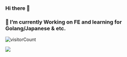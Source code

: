### Hi there 👋

### 🌱 I’m currently Working on FE and learning for Golang/Japanese & etc.

![visitorCount](https://vbr.wocr.tk/badge?page_id=kisekiremi&color=55acb7&style=for-the-badge&logo=Github)
 
<!-- 
**kisekiremi/kisekiremi** is a ✨ _special_ ✨ repository because its `README.md` (this file) appears on your GitHub profile.
 [![HitCount](https://hits.dwyl.com/kisekiremi/kisekiremi.svg?style=flat-square&show=unique)](http://hits.dwyl.com/kisekiremi/kisekiremi)

Here are some ideas to get you started:

- 🔭 I’m currently working on ...
- 
 
- 🌱 I’m currently learning...
- 👯 I’m looking to collaborate on ...
- 🤔 I’m looking for help with ...
- 💬 Ask me about ...
- 📫 How to reach me: ...
- 😄 Pronouns: ...
- ⚡ Fun fact: ...
-->

<!-- ### ![Profile Views](http://img.shields.io/badge/%E4%B8%AA%E4%BA%BA%E5%B0%81%E9%9D%A2%E8%A7%82%E7%9C%8B%E6%AC%A1%E6%95%B0-999+-blue) -->
<img src="https://github-readme-stats.vercel.app/api?username=kisekiremi&show_icons=true&icon_color=0366d6&text_color=24292e&bg_color=ffffff&hide_title=true" />
